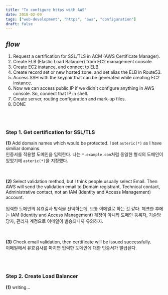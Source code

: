 ```yaml
---
title: "To configure https with AWS"
date: 2018-02-09
tags: ["web-development", "https", "aws", "configuration"]
draft: false
---
```


## *flow*
1. Request a certification for SSL/TLS in ACM (AWS Certificate Manager).
2. Create ELB (Elastic Load Balancer) from EC2 management console.
3. Create EC2 instance, and connect to ELB.
4. Create record set or new hosted zone, and set alias the ELB in Route53.
5. Access SSH with the keypair that can be generated while creating EC2 instance.
6. Now we can access public IP if we didn't configure anything in AWS console. So, connect that IP in shell.
7. Create server, routing configuration and mark-up files.
8. DONE

<br><br>
### Step 1. Get certification for SSL/TLS
**(1)** Add domain names which would be protected. I set `asteric(*)` as I have similiar domains.
<br>
인증서를 적용할 도메인을 입력한다. 나는 `*.example.com`처럼 동일한 형식의 도메인이 있었기에 `asteric(*)`을 지정했다.

<br><br>
**(2)** Select validation method, but I think people usually select Email. Then AWS will send the validation email to Domain registrant, Technical contact, Administrative contact, not an IAM (Identity and Access Management) account.
<br><br>
입력한 도메인의 유효검사 방식을 선택하는데, 보통 이메일로 하는 것 같다. 체크한 후에는 IAM (Identity and Access Management) 계정이 아니라 도메인 등록자, 기술담당자, 관리자 계정으로 이메일이 발송되니까 유의하자.

<br><br>
**(3)** Check email validation, then certificate will be issued successfully.
<br>
이메일에서 유효검사를 마치면 입력한 도메인에 대한 인증서가 발급된다.

<br><br>
### Step 2. Create Load Balancer
**(1)** writing...
